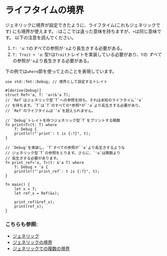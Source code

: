 # ライフタイムの境界

ジェネリックに境界が設定できたように、ライフタイム(これもジェネリックです)
にも境界が使えます。`:`はここでは違った意味を持ちますが、`+`は同じ意味です。
以下の注意を読んでください。

1. `T: 'a`: `T`の*すべて*の参照が`'a`より長生きする必要がある。
2. `T: Trait + 'a`: 型`T`は`Trait`トレイトを実装している必要があり、`T`の
*すべて*の参照が`'a`より長生きする必要がある。

下の例では`where`節を使って上のことを表現しています。

```rust,editable
use std::fmt::Debug; // 境界として設定するトレイト

#[derive(Debug)]
struct Ref<'a, T: 'a>(&'a T);
// `Ref`はジェネリック型`T`への参照を持ち、それは未知のライフタイム`'a`
// を持ちます。`T`は`T`のすべての*参照*が`'a`より長生きする必要があり、
// `Ref`のライフタイムは`'a`を超えられません。

// `Debug`トレイトを持つジェネリック型`T`をプリントする関数
fn print<T>(t: T) where
    T: Debug {
    println!("`print`: t is {:?}", t);
}

// `Debug`を実装し、`T`すべての参照が`'a`より長生きするような
// ジェネリック型`T`の参照をとります。さらに、`'a`は関数より
// 長生きする必要があります。
fn print_ref<'a, T>(t: &'a T) where
    T: Debug + 'a {
    println!("`print_ref`: t is {:?}", t);
}

fn main() {
    let x = 7;
    let ref_x = Ref(&x);

    print_ref(&ref_x);
    print(ref_x);
}
```

### こちらも参照:

- [ジェネリック][generics]
- [ジェネリックの境界][bounds]
- [ジェネリックでの複数の境界][multibounds]

[generics]: ../../generics.md
[bounds]: ../../generics/bounds.md
[multibounds]: ../../generics/multi_bounds.md
